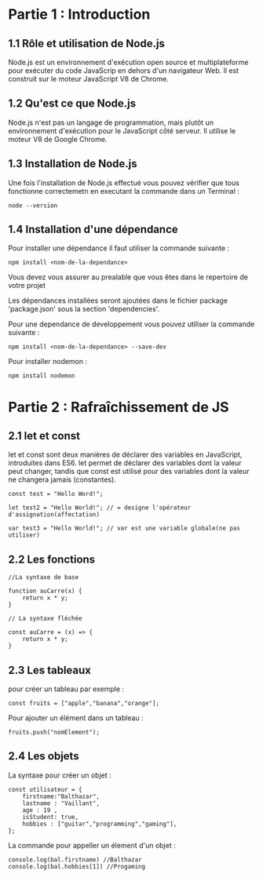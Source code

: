 
# Partie 1 : Introduction

## 1.1 Rôle et utilisation de Node.js


Node.js est un environnement d'exécution open source et multiplateforme pour exécuter du code JavaScrip en dehors d'un navigateur Web. Il est construit sur le moteur JavaScript V8 de Chrome. 

## 1.2 Qu'est ce que Node.js

Node.js n'est pas un langage de programmation, mais plutôt un environnement d'exécution pour le JavaScript côté serveur. Il utilise le moteur V8 de Google Chrome.

## 1.3 Installation de Node.js
Une fois l'installation de Node.js effectué vous pouvez vérifier que tous fonctionne correctemetn en executant la commande dans un Terminal : 
```
node --version
```
## 1.4 Installation d'une dépendance

Pour installer une dépendance il faut utiliser la commande suivante : 

```
npm install <nom-de-la-dependance>
```
Vous devez vous assurer au prealable que vous êtes dans le repertoire de votre projet

Les dépendances installées seront ajoutées dans le fichier package 'package.json' sous la section 'dependencies'.

Pour une dependance de developpement vous pouvez utiliser la commande suivante : 
```
npm install <nom-de-la-dependance> --save-dev
```
Pour installer nodemon : 
```
npm install nodemon
```
# Partie 2 : Rafraîchissement de JS

## 2.1 let et const

let et const sont deux manières de déclarer des variables en JavaScript, introduites dans ES6. let permet de déclarer des variables dont la valeur peut changer, tandis que const est utilisé pour des variables dont la valeur ne changera jamais (constantes).

```
const test = "Hello Word!";

let test2 = "Hello World!"; // = designe l'opérateur d'assignation(affectation)

var test3 = "Hello World!"; // var est une variable globale(ne pas utiliser)

```

## 2.2 Les fonctions 

```
//La syntaxe de base 

function auCarre(x) {
    return x * y;
}

// La syntaxe fléchée 

const auCarre = (x) => {
    return x * y; 
}

```
## 2.3 Les tableaux 

pour créer un tableau par exemple :

```
const fruits = ["apple","banana","orange"];
```

Pour ajouter un élément dans un tableau : 
```
fruits.push("nomElement");
```

## 2.4 Les objets

La syntaxe pour créer un objet : 

```
const utilisateur = {
    firstname:"Balthazar",
    lastname : "Vaillant",
    age : 19 ,
    isStudent: true,
    hobbies : ["guitar","programming","gaming"],
};
```
La commande pour appeller un élement d'un objet : 

```
console.log(bal.firstname) //Balthazar
console.log(bal.hobbies[1]) //Progaming
```